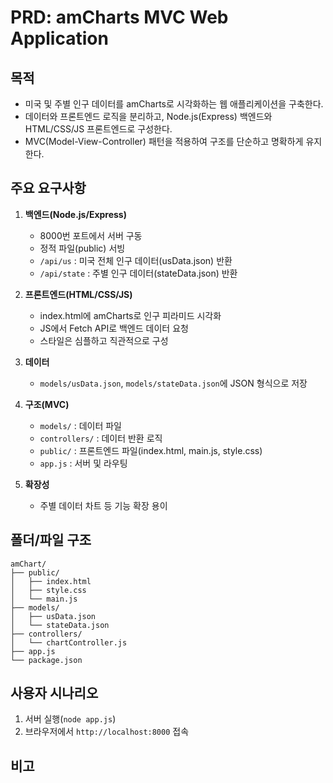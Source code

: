 # PRD: amCharts MVC Web Application

## 목적
- 미국 및 주별 인구 데이터를 amCharts로 시각화하는 웹 애플리케이션을 구축한다.
- 데이터와 프론트엔드 로직을 분리하고, Node.js(Express) 백엔드와 HTML/CSS/JS 프론트엔드로 구성한다.
- MVC(Model-View-Controller) 패턴을 적용하여 구조를 단순하고 명확하게 유지한다.

## 주요 요구사항

1. **백엔드(Node.js/Express)**
    - 8000번 포트에서 서버 구동
    - 정적 파일(public) 서빙
    - `/api/us` : 미국 전체 인구 데이터(usData.json) 반환
    - `/api/state` : 주별 인구 데이터(stateData.json) 반환

2. **프론트엔드(HTML/CSS/JS)**
    - index.html에 amCharts로 인구 피라미드 시각화
    - JS에서 Fetch API로 백엔드 데이터 요청
    - 스타일은 심플하고 직관적으로 구성

3. **데이터**
    - `models/usData.json`, `models/stateData.json`에 JSON 형식으로 저장

4. **구조(MVC)**
    - `models/` : 데이터 파일
    - `controllers/` : 데이터 반환 로직
    - `public/` : 프론트엔드 파일(index.html, main.js, style.css)
    - `app.js` : 서버 및 라우팅

5. **확장성**
    - 주별 데이터 차트 등 기능 확장 용이

## 폴더/파일 구조
```
amChart/
├── public/
│   ├── index.html
│   ├── style.css
│   └── main.js
├── models/
│   ├── usData.json
│   └── stateData.json
├── controllers/
│   └── chartController.js
├── app.js
└── package.json
```

## 사용자 시나리오
1. 서버 실행(`node app.js`)
2. 브라우저에서 `http://localhost:8000` 접속


## 비고

